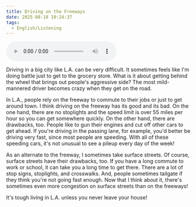```yaml
---
title: Driving on the Freeways
date: 2025-08-18 10:24:37
tags:
  - English/Listening
---
```

<audio controls src="https://cx-onedrive.pages.dev/api/raw?path=/Polyglot/ESLPod/016-driving-on-the-freeways.mp3"></audio>

Driving in a big city like L.A. can be very difficult. It sometimes feels like I'm doing battle just to get to the grocery store. What is it about getting behind the wheel that brings out people's aggressive side? The most mild-mannered driver becomes crazy when they get on the road.

In L.A., people rely on the freeway to commute to their jobs or just to get around town. I think driving on the freeway has its good and its bad. On the one hand, there are no stoplights and the speed limit is over 55 miles per hour so you can get somewhere quickly. On the other hand, there are drawbacks, too. People like to gun their engines and cut off other cars to get ahead. If you're driving in the passing lane, for example, you'd better be driving very fast, since most people are speeding. With all of these speeding cars, it's not unusual to see a pileup every day of the week!

As an alternate to the freeway, I sometimes take surface streets. Of course, surface streets have their drawbacks, too. If you have a long commute to work or school, it can take you a long time to get there. There are a lot of stop signs, stoplights, and crosswalks. And, people sometimes tailgate if they think you're not going fast enough. Now that I think about it, there's sometimes even more congestion on surface streets than on the freeways!

It's tough living in L.A. unless you never leave your house!

